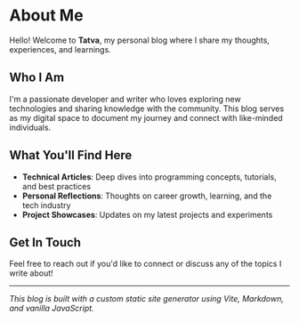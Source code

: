 # About Me

Hello! Welcome to **Tatva**, my personal blog where I share my thoughts, experiences, and learnings.

## Who I Am

I'm a passionate developer and writer who loves exploring new technologies and sharing knowledge with the community. This blog serves as my digital space to document my journey and connect with like-minded individuals.

## What You'll Find Here

- **Technical Articles**: Deep dives into programming concepts, tutorials, and best practices
- **Personal Reflections**: Thoughts on career growth, learning, and the tech industry
- **Project Showcases**: Updates on my latest projects and experiments

## Get In Touch

Feel free to reach out if you'd like to connect or discuss any of the topics I write about!

---

*This blog is built with a custom static site generator using Vite, Markdown, and vanilla JavaScript.*